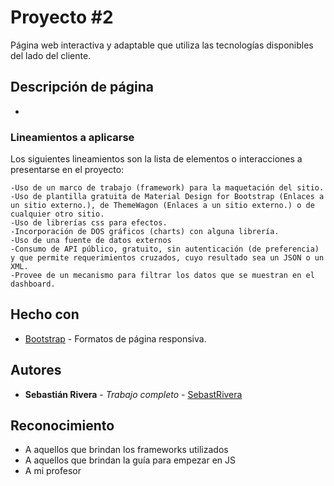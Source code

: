# Proyecto #2

Página web interactiva y adaptable que utiliza las tecnologías disponibles del lado del cliente.

## Descripción de página

-

### Lineamientos a aplicarse

Los siguientes lineamientos son la lista de elementos o interacciones a presentarse en el proyecto:

```
-Uso de un marco de trabajo (framework) para la maquetación del sitio.
-Uso de plantilla gratuita de Material Design for Bootstrap (Enlaces a un sitio externo.), de ThemeWagon (Enlaces a un sitio externo.) o de cualquier otro sitio.
-Uso de librerías css para efectos.
-Incorporación de DOS gráficos (charts) con alguna librería.
-Uso de una fuente de datos externos
-Consumo de API público, gratuito, sin autenticación (de preferencia) y que permite requerimientos cruzados, cuyo resultado sea un JSON o un XML.
-Provee de un mecanismo para filtrar los datos que se muestran en el dashboard.
```
## Hecho con

* [Bootstrap](https://mdbootstrap.com/freebies/) - Formatos de página responsiva.

## Autores

* **Sebastián Rivera** - *Trabajo completo* - [SebastRivera](https://github.com/SebastRivera)

## Reconocimiento

* A aquellos que brindan los frameworks utilizados
* A aquellos que brindan la guía para empezar en JS
* A mi profesor
